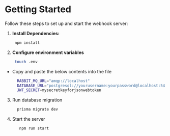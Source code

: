 # Getting Started
Follow these steps to set up and start the webhook server:

1. **Install Dependencies:**

    ```bash
     npm install
    ```
2. **Configure environment variables**

    ```bash
     touch .env
    ```
- Copy and paste the below contents into the file
  
    ```bash
      RABBIT_MQ_URL="amqp://localhost"
      DATABASE_URL="postgresql://yourusername:yourpassword@localhost:5432/yourdatabase"
      JWT_SECRET=mysecretkeyforjsonwebtoken
    ```
3. Run database migration
   
    ```bash
      prisma migrate dev
    ```
    
5. Start the server
   ```bash
      npm run start
   ```

